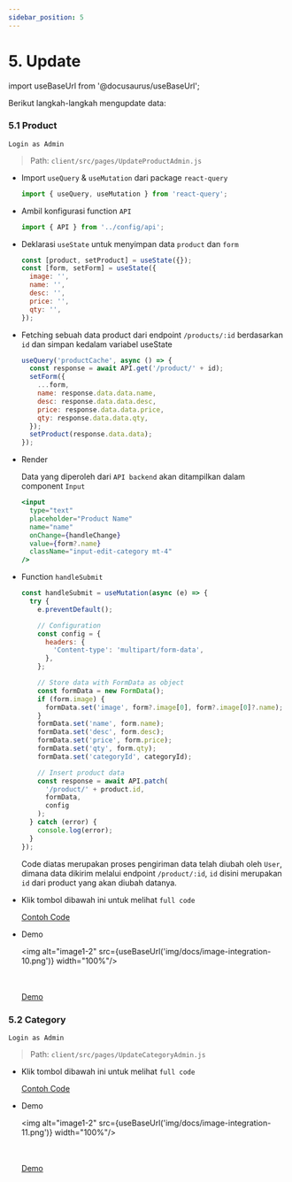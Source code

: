 ```yaml
---
sidebar_position: 5
---
```


# 5. Update

import useBaseUrl from '@docusaurus/useBaseUrl';

Berikut langkah-langkah mengupdate data:

### 5.1 Product

`Login as Admin`

> Path: `client/src/pages/UpdateProductAdmin.js`

- Import `useQuery` & `useMutation` dari package `react-query`

  ```js
  import { useQuery, useMutation } from 'react-query';
  ```

- Ambil konfigurasi function `API`

  ```js
  import { API } from '../config/api';
  ```

- Deklarasi `useState` untuk menyimpan data `product` dan `form`

  ```js
  const [product, setProduct] = useState({});
  const [form, setForm] = useState({
    image: '',
    name: '',
    desc: '',
    price: '',
    qty: '',
  });
  ```

- Fetching sebuah data product dari endpoint `/products/:id` berdasarkan `id` dan simpan kedalam variabel useState

  ```js
  useQuery('productCache', async () => {
    const response = await API.get('/product/' + id);
    setForm({
      ...form,
      name: response.data.data.name,
      desc: response.data.data.desc,
      price: response.data.data.price,
      qty: response.data.data.qty,
    });
    setProduct(response.data.data);
  });
  ```

- Render

  Data yang diperoleh dari `API backend` akan ditampilkan dalam component `Input`

  ```jsx {6}
  <input
    type="text"
    placeholder="Product Name"
    name="name"
    onChange={handleChange}
    value={form?.name}
    className="input-edit-category mt-4"
  />
  ```

- Function `handleSubmit`

  ```js {1,6-10,13-21,24-28}
  const handleSubmit = useMutation(async (e) => {
    try {
      e.preventDefault();

      // Configuration
      const config = {
        headers: {
          'Content-type': 'multipart/form-data',
        },
      };

      // Store data with FormData as object
      const formData = new FormData();
      if (form.image) {
        formData.set('image', form?.image[0], form?.image[0]?.name);
      }
      formData.set('name', form.name);
      formData.set('desc', form.desc);
      formData.set('price', form.price);
      formData.set('qty', form.qty);
      formData.set('categoryId', categoryId);

      // Insert product data
      const response = await API.patch(
        '/product/' + product.id,
        formData,
        config
      );
    } catch (error) {
      console.log(error);
    }
  });
  ```

  Code diatas merupakan proses pengiriman data telah diubah oleh `User`, dimana data dikirim melalui endpoint `/product/:id`, `id` disini merupakan `id` dari product yang akan diubah datanya.

- Klik tombol dibawah ini untuk melihat `full code`

    <a class="btn-example-code" href="https://github.com/demo-dumbways/ebook-code-results-stage-2-integration-frontend/blob/main/src/pages/AddProductAdmin.js">
    Contoh Code
    </a>

- Demo

  <img alt="image1-2" src={useBaseUrl('img/docs/image-integration-10.png')} width="100%"/>

  <br />
  <br />

    <a class="btn-demo" href="https://ebook-code-results-stage-2-integration-frontend-ruby.vercel.app/update-product/2">
    Demo
    </a>

### 5.2 Category

`Login as Admin`

> Path: `client/src/pages/UpdateCategoryAdmin.js`

- Klik tombol dibawah ini untuk melihat `full code`

    <a class="btn-example-code" href="https://github.com/demo-dumbways/ebook-code-results-stage-2-integration-frontend/blob/main/src/pages/UpdateCategoryAdmin.js">
    Contoh Code
    </a>

- Demo

  <img alt="image1-2" src={useBaseUrl('img/docs/image-integration-11.png')} width="100%"/>

  <br />
  <br />

    <a class="btn-demo" href="https://ebook-code-results-stage-2-integration-frontend-ruby.vercel.app/category-admin">
    Demo
    </a>
